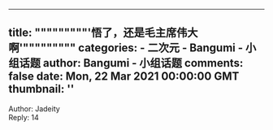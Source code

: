 
---
title: """""""""'悟了，还是毛主席伟大啊'"""""""""
categories: 
    - 二次元
    - Bangumi - 小组话题
author: Bangumi - 小组话题
comments: false
date: Mon, 22 Mar 2021 00:00:00 GMT
thumbnail: ''
---

<div>   
Author: Jadeity<br>Reply: 14  
</div>
            